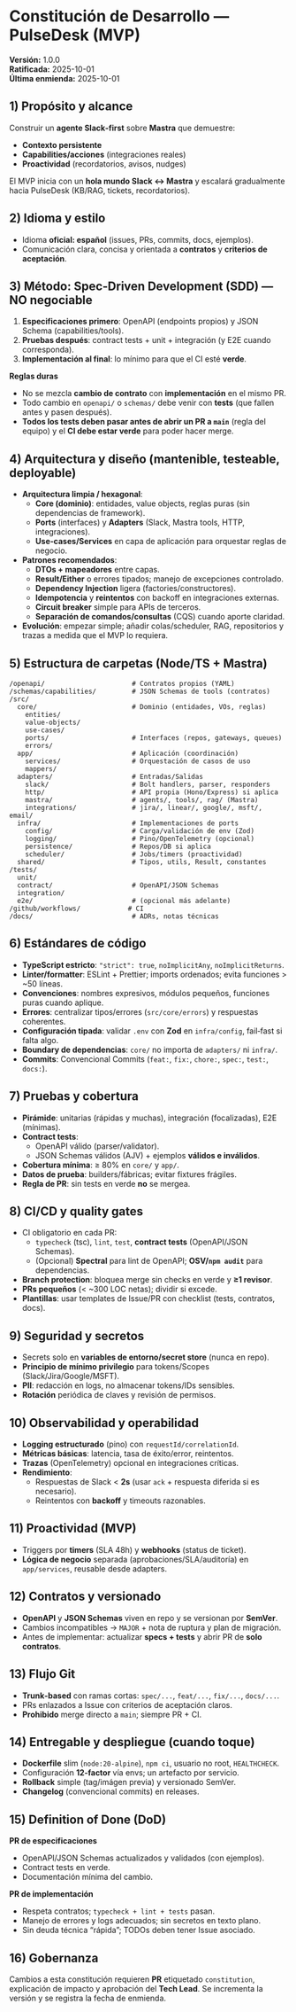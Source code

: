 

# Constitución de Desarrollo — PulseDesk (MVP)

**Versión:** 1.0.0  
**Ratificada:** 2025-10-01  
**Última enmienda:** 2025-10-01

## 1) Propósito y alcance
Construir un **agente Slack‑first** sobre **Mastra** que demuestre:
- **Contexto persistente**
- **Capabilities/acciones** (integraciones reales)
- **Proactividad** (recordatorios, avisos, nudges)

El MVP inicia con un **hola mundo Slack ↔ Mastra** y escalará gradualmente hacia PulseDesk (KB/RAG, tickets, recordatorios).

## 2) Idioma y estilo
- Idioma **oficial: español** (issues, PRs, commits, docs, ejemplos).
- Comunicación clara, concisa y orientada a **contratos** y **criterios de aceptación**.

## 3) Método: Spec‑Driven Development (SDD) — **NO negociable**
1. **Especificaciones primero**: OpenAPI (endpoints propios) y JSON Schema (capabilities/tools).
2. **Pruebas después**: contract tests + unit + integración (y E2E cuando corresponda).
3. **Implementación al final**: lo mínimo para que el CI esté **verde**.

**Reglas duras**
- No se mezcla **cambio de contrato** con **implementación** en el mismo PR.
- Todo cambio en `openapi/` o `schemas/` debe venir con **tests** (que fallen antes y pasen después).
- **Todos los tests deben pasar antes de abrir un PR a `main`** (regla del equipo) y el **CI debe estar verde** para poder hacer merge.

## 4) Arquitectura y diseño (mantenible, testeable, deployable)
- **Arquitectura limpia / hexagonal**:
  - **Core (dominio)**: entidades, value objects, reglas puras (sin dependencias de framework).
  - **Ports** (interfaces) y **Adapters** (Slack, Mastra tools, HTTP, integraciones).
  - **Use‑cases/Services** en capa de aplicación para orquestar reglas de negocio.
- **Patrones recomendados**:
  - **DTOs + mapeadores** entre capas.
  - **Result/Either** o errores tipados; manejo de excepciones controlado.
  - **Dependency Injection** ligera (factories/constructores).
  - **Idempotencia** y **reintentos** con backoff en integraciones externas.
  - **Circuit breaker** simple para APIs de terceros.
  - **Separación de comandos/consultas** (CQS) cuando aporte claridad.
- **Evolución**: empezar simple; añadir colas/scheduler, RAG, repositorios y trazas a medida que el MVP lo requiera.

## 5) Estructura de carpetas (Node/TS + Mastra)
```
/openapi/                      # Contratos propios (YAML)
/schemas/capabilities/         # JSON Schemas de tools (contratos)
/src/
  core/                        # Dominio (entidades, VOs, reglas)
    entities/
    value-objects/
    use-cases/
    ports/                     # Interfaces (repos, gateways, queues)
    errors/
  app/                         # Aplicación (coordinación)
    services/                  # Orquestación de casos de uso
    mappers/
  adapters/                    # Entradas/Salidas
    slack/                     # Bolt handlers, parser, responders
    http/                      # API propia (Hono/Express) si aplica
    mastra/                    # agents/, tools/, rag/ (Mastra)
    integrations/              # jira/, linear/, google/, msft/, email/
  infra/                       # Implementaciones de ports
    config/                    # Carga/validación de env (Zod)
    logging/                   # Pino/OpenTelemetry (opcional)
    persistence/               # Repos/DB si aplica
    scheduler/                 # Jobs/timers (proactividad)
  shared/                      # Tipos, utils, Result, constantes
/tests/
  unit/
  contract/                    # OpenAPI/JSON Schemas
  integration/
  e2e/                         # (opcional más adelante)
/github/workflows/            # CI
/docs/                         # ADRs, notas técnicas
```

## 6) Estándares de código
- **TypeScript estricto**: `"strict": true`, `noImplicitAny`, `noImplicitReturns`.
- **Linter/formatter**: ESLint + Prettier; imports ordenados; evita funciones > ~50 líneas.
- **Convenciones**: nombres expresivos, módulos pequeños, funciones puras cuando aplique.
- **Errores**: centralizar tipos/errores (`src/core/errors`) y respuestas coherentes.
- **Configuración tipada**: validar `.env` con **Zod** en `infra/config`, fail‑fast si falta algo.
- **Boundary de dependencias**: `core/` no importa de `adapters/` ni `infra/`.
- **Commits**: Convencional Commits (`feat:`, `fix:`, `chore:`, `spec:`, `test:`, `docs:`).

## 7) Pruebas y cobertura
- **Pirámide**: unitarias (rápidas y muchas), integración (focalizadas), E2E (mínimas).
- **Contract tests**:
  - OpenAPI válido (parser/validator).
  - JSON Schemas válidos (AJV) + ejemplos **válidos e inválidos**.
- **Cobertura mínima**: ≥ 80% en `core/` y `app/`.
- **Datos de prueba**: builders/fábricas; evitar fixtures frágiles.
- **Regla de PR**: sin tests en verde **no** se mergea.

## 8) CI/CD y quality gates
- CI obligatorio en cada PR:
  - `typecheck` (tsc), `lint`, `test`, **contract tests** (OpenAPI/JSON Schemas).
  - (Opcional) **Spectral** para lint de OpenAPI; **OSV/`npm audit`** para dependencias.
- **Branch protection**: bloquea merge sin checks en verde y **≥1 revisor**.
- **PRs pequeños** (< ~300 LOC netas); dividir si excede.
- **Plantillas**: usar templates de Issue/PR con checklist (tests, contratos, docs).

## 9) Seguridad y secretos
- Secrets solo en **variables de entorno/secret store** (nunca en repo).
- **Principio de mínimo privilegio** para tokens/Scopes (Slack/Jira/Google/MSFT).
- **PII**: redacción en logs, no almacenar tokens/IDs sensibles.
- **Rotación** periódica de claves y revisión de permisos.

## 10) Observabilidad y operabilidad
- **Logging estructurado** (pino) con `requestId/correlationId`.
- **Métricas básicas**: latencia, tasa de éxito/error, reintentos.
- **Trazas** (OpenTelemetry) opcional en integraciones críticas.
- **Rendimiento**:
  - Respuestas de Slack < **2s** (usar `ack` + respuesta diferida si es necesario).
  - Reintentos con **backoff** y timeouts razonables.

## 11) Proactividad (MVP)
- Triggers por **timers** (SLA 48h) y **webhooks** (status de ticket).
- **Lógica de negocio** separada (aprobaciones/SLA/auditoría) en `app/services`, reusable desde adapters.

## 12) Contratos y versionado
- **OpenAPI** y **JSON Schemas** viven en repo y se versionan por **SemVer**.
- Cambios incompatibles → `MAJOR` + nota de ruptura y plan de migración.
- Antes de implementar: actualizar **specs + tests** y abrir PR de **solo contratos**.

## 13) Flujo Git
- **Trunk‑based** con ramas cortas: `spec/...`, `feat/...`, `fix/...`, `docs/...`.
- PRs enlazados a Issue con criterios de aceptación claros.
- **Prohibido** merge directo a `main`; siempre PR + CI.

## 14) Entregable y despliegue (cuando toque)
- **Dockerfile** slim (`node:20-alpine`), `npm ci`, usuario no root, `HEALTHCHECK`.
- Configuración **12‑factor** vía envs; un artefacto por servicio.
- **Rollback** simple (tag/imágen previa) y versionado SemVer.
- **Changelog** (convencional commits) en releases.

## 15) Definition of Done (DoD)
**PR de especificaciones**
- OpenAPI/JSON Schemas actualizados y validados (con ejemplos).
- Contract tests en verde.
- Documentación mínima del cambio.

**PR de implementación**
- Respeta contratos; `typecheck + lint + tests` pasan.
- Manejo de errores y logs adecuados; sin secretos en texto plano.
- Sin deuda técnica “rápida”; TODOs deben tener Issue asociado.

## 16) Gobernanza
Cambios a esta constitución requieren **PR** etiquetado `constitution`, explicación de impacto y aprobación del **Tech Lead**. Se incrementa la versión y se registra la fecha de enmienda.